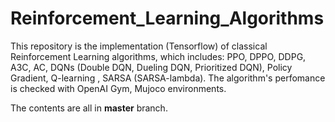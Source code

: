 # Reinforcement_Learning_Algorithms
This repository is the implementation (Tensorflow) of  classical Reinforcement Learning algorithms, which includes: PPO, DPPO, DDPG, A3C, AC, DQNs (Double DQN, Dueling DQN, Prioritized DQN), Policy Gradient, Q-learning , SARSA (SARSA-lambda). The algorithm's perfomance is checked  with OpenAI Gym, Mujoco environments. 

The contents are all in **master** branch.
